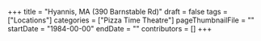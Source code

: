 +++
title = "Hyannis, MA (390 Barnstable Rd)"
draft = false
tags = ["Locations"]
categories = ["Pizza Time Theatre"]
pageThumbnailFile = ""
startDate = "1984-00-00"
endDate = ""
contributors = []
+++
